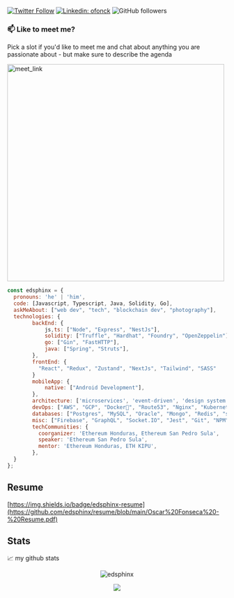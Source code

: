 [![Twitter Follow](https://img.shields.io/twitter/follow/oFonCK?label=Follow)](https://twitter.com/intent/follow?screen_name=oFonCK)
[![Linkedin: ofonck](https://img.shields.io/badge/-ofonck-blue?style=flat-square&logo=Linkedin&logoColor=white&link=https://www.linkedin.com/in/ofonck/)](https://www.linkedin.com/in/ofonck/)
![GitHub followers](https://img.shields.io/github/followers/edsphinx?label=Follow&style=social)

### 📫 Like to meet me?

Pick a slot if you'd like to meet me and chat about anything you are passionate about - but make sure to describe the agenda

<a href="https://calendly.com/fonckdev/30min" target="_blank"><img width="498" alt="meet_link" src="https://user-images.githubusercontent.com/15426564/144297439-f530f383-e73e-41e0-9914-a9b7d3f432e5.png"></a>

```javascript
const edsphinx = {
  pronouns: 'he' | 'him',
  code: [Javascript, Typescript, Java, Solidity, Go],
  askMeAbout: ["web dev", "tech", "blockchain dev", "photography"],
  technologies: {
        backEnd: {
            js,ts: ["Node", "Express", "NestJs"],
            solidity: ["Truffle", "Hardhat", "Foundry", "OpenZeppelin"],
            go: ["Gin", "FastHTTP"],
            java: ["Spring", "Struts"],
        },
        frontEnd: {
          "React", "Redux", "Zustand", "NextJs", "Tailwind", "SASS"
        }
        mobileApp: {
            native: ["Android Development"],
        },
        architecture: ['microservices', 'event-driven', 'design system pattern'],
        devOps: ["AWS", "GCP", "Docker🐳", "Route53", "Nginx", "Kubernetes"],
        databases: ["Postgres", "MySQL", "Oracle", "Mongo", "Redis", "sqlite"],
        misc: ["Firebase", "GraphQL", "Socket.IO", "Jest", "Git", "NPM", "PNPM", "YARN", "Github Actions"],
        techCommunities: {
          coorganizer: 'Ethereum Honduras, Ethereum San Pedro Sula',
          speaker: 'Ethereum San Pedro Sula',
          mentor: 'Ethereum Honduras, ETH KIPU',
        },
  }
};
```

## Resume

[https://img.shields.io/badge/edsphinx-resume](https://github.com/edsphinx/resume/blob/main/Oscar%20Fonseca%20-%20Resume.pdf)

## Stats

📈 my github stats

<p align="center"><img src="https://github-readme-stats.vercel.app/api?username=edsphinx&show_icons=true&theme=dark&hide=stars,issues" alt="edsphinx" /></p>

<p align="center"><img src="https://github.com/thmsgbrt/thmsgbrt/workflows/README%20build/badge.svg" /></p>
